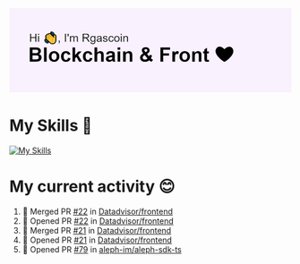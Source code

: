 <!--
**Rgascoin/Rgascoin** is a ✨ _special_ ✨ repository because its `README.md` (this file) appears on your GitHub profile.
-->

![image info](./header.png)


# My Skills 🌟

[![My Skills](https://skillicons.dev/icons?i=solidity,nextjs,tailwind,react,nodejs,ts,docker,jest,py,postgres,git,bash,cpp)](https://skillicons.dev)


# My current activity 😊

<!--START_SECTION:activity-->
1. 🎉 Merged PR [#22](https://github.com/Datadvisor/frontend/pull/22) in [Datadvisor/frontend](https://github.com/Datadvisor/frontend)
2. 💪 Opened PR [#22](https://github.com/Datadvisor/frontend/pull/22) in [Datadvisor/frontend](https://github.com/Datadvisor/frontend)
3. 🎉 Merged PR [#21](https://github.com/Datadvisor/frontend/pull/21) in [Datadvisor/frontend](https://github.com/Datadvisor/frontend)
4. 💪 Opened PR [#21](https://github.com/Datadvisor/frontend/pull/21) in [Datadvisor/frontend](https://github.com/Datadvisor/frontend)
5. 💪 Opened PR [#79](https://github.com/aleph-im/aleph-sdk-ts/pull/79) in [aleph-im/aleph-sdk-ts](https://github.com/aleph-im/aleph-sdk-ts)
<!--END_SECTION:activity-->

